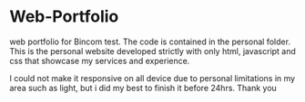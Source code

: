 # Web-Portfolio
web portfolio for Bincom test.
The code is contained in the personal folder.
This is the personal website developed strictly with only
html, javascript and css that showcase my services and experience.

I could not make it responsive on all device due to personal limitations in my
area such as light, but i did my best to finish it before 24hrs. Thank you

